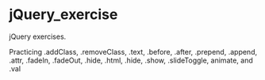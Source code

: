 jQuery_exercise
===============

jQuery exercises. 

Practicing .addClass, .removeClass, .text, .before, .after, .prepend, .append, .attr, .fadeIn, .fadeOut, .hide, .html, .hide, .show, .slideToggle, animate, and .val
